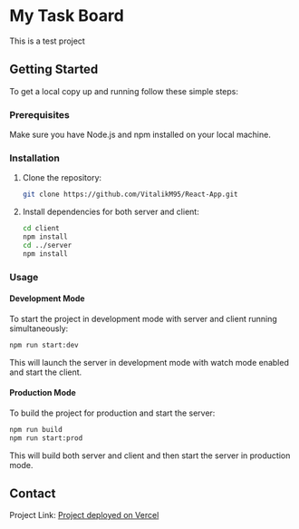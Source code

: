 # My Task Board

This is a test project

## Getting Started

To get a local copy up and running follow these simple steps:

### Prerequisites

Make sure you have Node.js and npm installed on your local machine.

### Installation

1. Clone the repository:
   ```sh
   git clone https://github.com/VitalikM95/React-App.git
   ```
2. Install dependencies for both server and client:
   ```sh
   cd client
   npm install
   cd ../server
   npm install
   ```

### Usage

#### Development Mode

To start the project in development mode with server and client running simultaneously:

```sh
npm run start:dev
```

This will launch the server in development mode with watch mode enabled and start the client.

#### Production Mode

To build the project for production and start the server:

```sh
npm run build
npm run start:prod
```

This will build both server and client and then start the server in production mode.

## Contact

Project Link: [Project deployed on Vercel]('')
